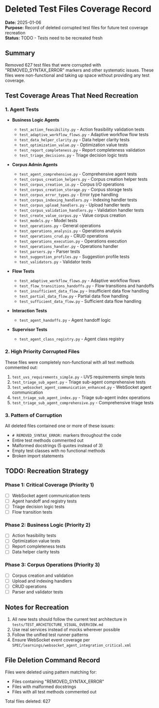 # Deleted Test Files Coverage Record

**Date:** 2025-01-06  
**Purpose:** Record of deleted corrupted test files for future test coverage recreation  
**Status:** TODO - Tests need to be recreated fresh

## Summary
Removed 627 test files that were corrupted with "REMOVED_SYNTAX_ERROR" markers and other systematic issues. These files were non-functional and taking up space without providing any test coverage.

## Test Coverage Areas That Need Recreation

### 1. Agent Tests
- **Business Logic Agents**
  - `test_action_feasibility.py` - Action feasibility validation tests
  - `test_adaptive_workflow_flows.py` - Adaptive workflow flow tests
  - `test_data_helper_clarity.py` - Data helper clarity tests
  - `test_optimization_value.py` - Optimization value tests
  - `test_report_completeness.py` - Report completeness validation
  - `test_triage_decisions.py` - Triage decision logic tests

- **Corpus Admin Agents**
  - `test_agent_comprehensive.py` - Comprehensive agent tests
  - `test_corpus_creation_helpers.py` - Corpus creation helper tests
  - `test_corpus_creation_io.py` - Corpus I/O operations
  - `test_corpus_creation_storage.py` - Corpus storage tests
  - `test_corpus_error_types.py` - Error type handling
  - `test_corpus_indexing_handlers.py` - Indexing handler tests
  - `test_corpus_upload_handlers.py` - Upload handler tests
  - `test_corpus_validation_handlers.py` - Validation handler tests
  - `test_create_value_corpus.py` - Value corpus creation
  - `test_models.py` - Model tests
  - `test_operations.py` - General operations
  - `test_operations_analysis.py` - Operations analysis
  - `test_operations_crud.py` - CRUD operations
  - `test_operations_execution.py` - Operations execution
  - `test_operations_handler.py` - Operations handler
  - `test_parsers.py` - Parser tests
  - `test_suggestion_profiles.py` - Suggestion profile tests
  - `test_validators.py` - Validator tests

- **Flow Tests**
  - `test_adaptive_workflow_flows.py` - Adaptive workflow flows
  - `test_flow_transitions_handoffs.py` - Flow transitions and handoffs
  - `test_insufficient_data_flow.py` - Insufficient data flow handling
  - `test_partial_data_flow.py` - Partial data flow handling
  - `test_sufficient_data_flow.py` - Sufficient data flow handling

- **Interaction Tests**
  - `test_agent_handoffs.py` - Agent handoff logic

- **Supervisor Tests**
  - `test_agent_class_registry.py` - Agent class registry

### 2. High Priority Corrupted Files
These files were completely non-functional with all test methods commented out:

1. `test_uvs_requirements_simple.py` - UVS requirements simple tests
2. `test_triage_sub_agent.py` - Triage sub-agent comprehensive tests
3. `test_websocket_agent_communication_enhanced.py` - WebSocket agent communication
4. `test_triage_sub_agent_index.py` - Triage sub-agent index operations
5. `test_triage_sub_agent_comprehensive.py` - Comprehensive triage tests

### 3. Pattern of Corruption
All deleted files contained one or more of these issues:
- `# REMOVED_SYNTAX_ERROR:` markers throughout the code
- Entire test methods commented out
- Malformed docstrings (5 quotes instead of 3)
- Empty test classes with no functional methods
- Broken import statements

## TODO: Recreation Strategy

### Phase 1: Critical Coverage (Priority 1)
- [ ] WebSocket agent communication tests
- [ ] Agent handoff and registry tests
- [ ] Triage decision logic tests
- [ ] Flow transition tests

### Phase 2: Business Logic (Priority 2)
- [ ] Action feasibility tests
- [ ] Optimization value tests
- [ ] Report completeness tests
- [ ] Data helper clarity tests

### Phase 3: Corpus Operations (Priority 3)
- [ ] Corpus creation and validation
- [ ] Upload and indexing handlers
- [ ] CRUD operations
- [ ] Parser and validator tests

## Notes for Recreation
1. All new tests should follow the current test architecture in `tests/TEST_ARCHITECTURE_VISUAL_OVERVIEW.md`
2. Use real services instead of mocks wherever possible
3. Follow the unified test runner patterns
4. Ensure WebSocket event coverage per `SPEC/learnings/websocket_agent_integration_critical.xml`

## File Deletion Command Record
Files were deleted using pattern matching for:
- Files containing "REMOVED_SYNTAX_ERROR"
- Files with malformed docstrings
- Files with all test methods commented out

Total files deleted: 627